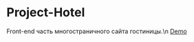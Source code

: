 # Project-Hotel

Front-end часть многостраничного сайта гостиницы.\n
[Demo](https://espoira.github.io/Project-Hotel/)
